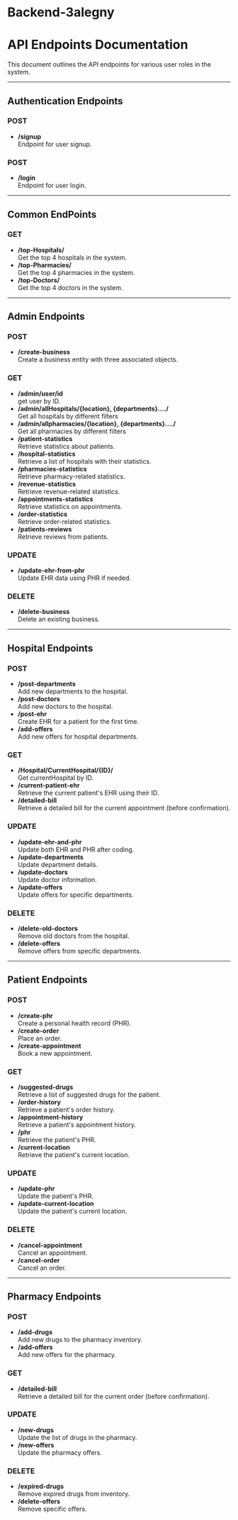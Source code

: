 # Backend-3alegny
# API Endpoints Documentation

This document outlines the API endpoints for various user roles in the system.

---

## Authentication Endpoints

### POST
- **/signup**  
  Endpoint for user signup.

### POST
- **/login**  
  Endpoint for user login.

---
## Common EndPoints
### GET
- **/top-Hospitals/**  
  Get the top 4 hospitals in the system.
- **/top-Pharmacies/**  
  Get the top 4 pharmacies in the system.
- **/top-Doctors/**  
  Get the top 4 doctors in the system.

---

## Admin Endpoints

### POST
- **/create-business**  
  Create a business entity with three associated objects.

### GET
- **/admin/user/id**  
  get user by ID.
- **/admin/allHospitals/{location}, {departments}..../**  
  Get all hospitals by different filters
- **/admin/allpharmacies/{location}, {departments}..../**  
  Get all pharmacies by different filters
- **/patient-statistics**  
  Retrieve statistics about patients.  
- **/hospital-statistics**  
  Retrieve a list of hospitals with their statistics.  
- **/pharmacies-statistics**  
  Retrieve pharmacy-related statistics.  
- **/revenue-statistics**  
  Retrieve revenue-related statistics.  
- **/appointments-statistics**  
  Retrieve statistics on appointments.  
- **/order-statistics**  
  Retrieve order-related statistics.  
- **/patients-reviews**  
  Retrieve reviews from patients.

### UPDATE
- **/update-ehr-from-phr**  
  Update EHR data using PHR if needed.

### DELETE
- **/delete-business**  
  Delete an existing business.

---

## Hospital Endpoints

### POST
- **/post-departments**  
  Add new departments to the hospital.  
- **/post-doctors**  
  Add new doctors to the hospital.  
- **/post-ehr**  
  Create EHR for a patient for the first time.  
- **/add-offers**  
  Add new offers for hospital departments.

### GET
- **/Hospital/CurrentHospital/{ID}/**  
  Get currentHospital by ID.
- **/current-patient-ehr**  
  Retrieve the current patient's EHR using their ID.  
- **/detailed-bill**  
  Retrieve a detailed bill for the current appointment (before confirmation).

### UPDATE
- **/update-ehr-and-phr**  
  Update both EHR and PHR after coding.  
- **/update-departments**  
  Update department details.  
- **/update-doctors**  
  Update doctor information.  
- **/update-offers**  
  Update offers for specific departments.

### DELETE
- **/delete-old-doctors**  
  Remove old doctors from the hospital.  
- **/delete-offers**  
  Remove offers from specific departments.

---

## Patient Endpoints

### POST
- **/create-phr**  
  Create a personal health record (PHR).  
- **/create-order**  
  Place an order.  
- **/create-appointment**  
  Book a new appointment.

### GET
- **/suggested-drugs**  
  Retrieve a list of suggested drugs for the patient.  
- **/order-history**  
  Retrieve a patient's order history.  
- **/appointment-history**  
  Retrieve a patient's appointment history.  
- **/phr**  
  Retrieve the patient's PHR.  
- **/current-location**  
  Retrieve the patient's current location.

### UPDATE
- **/update-phr**  
  Update the patient's PHR.  
- **/update-current-location**  
  Update the patient's current location.

### DELETE
- **/cancel-appointment**  
  Cancel an appointment.  
- **/cancel-order**  
  Cancel an order.

---

## Pharmacy Endpoints

### POST
- **/add-drugs**  
  Add new drugs to the pharmacy inventory.  
- **/add-offers**  
  Add new offers for the pharmacy.

### GET
- **/detailed-bill**  
  Retrieve a detailed bill for the current order (before confirmation).

### UPDATE
- **/new-drugs**  
  Update the list of drugs in the pharmacy.  
- **/new-offers**  
  Update the pharmacy offers.

### DELETE
- **/expired-drugs**  
  Remove expired drugs from inventory.  
- **/delete-offers**  
  Remove specific offers.

